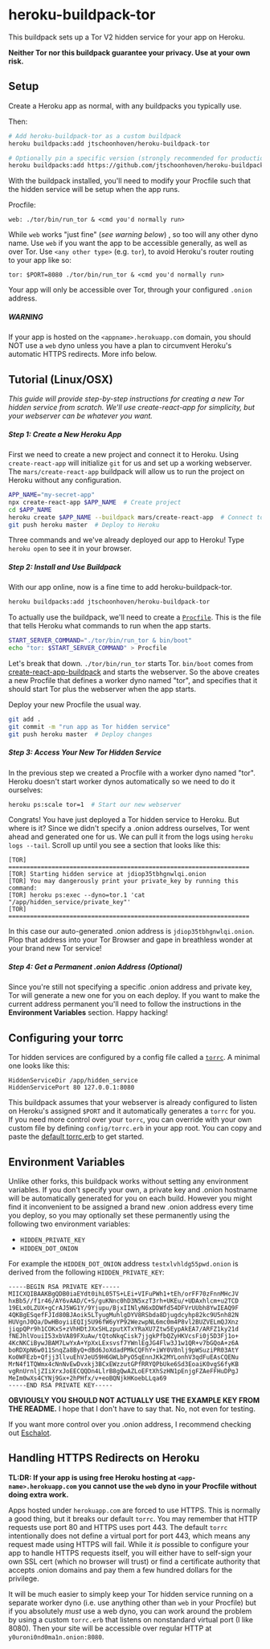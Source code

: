 # heroku-buildpack-tor

This buildpack sets up a Tor V2 hidden service for your app on Heroku.

**Neither Tor nor this buildpack guarantee your privacy. Use at your own risk.**

## Setup

Create a Heroku app as normal, with any buildpacks you typically use.

Then:

```sh
# Add heroku-buildpack-tor as a custom buildpack
heroku buildpacks:add jtschoonhoven/heroku-buildpack-tor

# Optionally pin a specific version (strongly recommended for production)
heroku buildpacks:add https://github.com/jtschoonhoven/heroku-buildpack-tor.git#v0.1.4
```

With the buildpack installed, you'll need to modify your Procfile such that the hidden service will be setup when the app runs.

Procfile:

```
web: ./tor/bin/run_tor & <cmd you'd normally run>
```

While `web` works "just fine" (*see warning below*) , so too will any other dyno name. Use `web` if you want the app to be accessible generally, as well as over Tor. Use `<any other type>` (e.g. `tor`), to avoid Heroku's router routing to your app like so:

```
tor: $PORT=8080 ./tor/bin/run_tor & <cmd you'd normally run>
```

Your app will only be accessible over Tor, through your configured `.onion` address.

##### WARNING
If your app is hosted on the `<appname>.herokuapp.com` domain, you should NOT use a `web` dyno unless you have a plan to circumvent Heroku's automatic HTTPS redirects. More info below.

## Tutorial (Linux/OSX)

*This guide will provide step-by-step instructions for creating a new Tor hidden service from scratch. We'll use create-react-app for simplicity, but your webserver can be whatever you want.*

##### Step 1: Create a New Heroku App

First we need to create a new project and connect it to Heroku. Using `create-react-app` will initialize `git` for us and set up a working webserver. The `mars/create-react-app` buildpack will allow us to run the project on Heroku without any configuration.

```sh
APP_NAME="my-secret-app"
npx create-react-app $APP_NAME  # Create project
cd $APP_NAME
heroku create $APP_NAME --buildpack mars/create-react-app  # Connect to Heroku
git push heroku master  # Deploy to Heroku
```

Three commands and we've already deployed our app to Heroku! Type `heroku open` to see it in your browser.

##### Step 2: Install and Use Buildpack

With our app online, now is a fine time to add heroku-buildpack-tor.

```sh
heroku buildpacks:add jtschoonhoven/heroku-buildpack-tor
```

To actually use the buildpack, we'll need to create a [`Procfile`](https://devcenter.heroku.com/articles/procfile). This is the file that tells Heroku what commands to run when the app starts.

```sh
START_SERVER_COMMAND="./tor/bin/run_tor & bin/boot"
echo "tor: $START_SERVER_COMMAND" > Procfile
```

Let's break that down. `./tor/bin/run_tor` starts Tor. `bin/boot` comes from [create-react-app-buildpack](https://github.com/mars/create-react-app-buildpack#procfile) and starts the webserver. So the above creates a new Procfile that defines a worker dyno named "tor", and specifies that it should start Tor plus the webserver when the app starts.

Deploy your new Procfile the usual way.

```sh
git add .
git commit -m "run app as Tor hidden service"
git push heroku master  # Deploy changes
```

##### Step 3: Access Your New Tor Hidden Service

In the previous step we created a Procfile with a worker dyno named "tor". Heroku doesn't start worker dynos automatically so we need to do it ourselves:

```sh
heroku ps:scale tor=1  # Start our new webserver
```

Congrats! You have just deployed a Tor hidden service to Heroku. But where is it? Since we didn't specify a .onion address ourselves, Tor went ahead and generated one for us. We can pull it from the logs using `heroku logs --tail`. Scroll up until you see a section that looks like this:

```
[TOR] ===================================================================
[TOR] Starting hidden service at jdiop35tbhgnwlqi.onion
[TOR] You may dangerously print your private_key by running this command:
[TOR] heroku ps:exec --dyno=tor.1 'cat "/app/hidden_service/private_key"'
[TOR] ===================================================================
```

In this case our auto-generated .onion address is `jdiop35tbhgnwlqi.onion`. Plop that address into your Tor Browser and gape in breathless wonder at your brand new Tor service!

##### Step 4: Get a Permanent .onion Address (Optional)

Since you're still not specifying a specific .onion address and private key, Tor will generate a new one for you on each deploy. If you want to make the current address permanent you'll need to follow the instructions in the **Environment Variables** section. Happy hacking!

## Configuring your torrc

Tor hidden services are configured by a config file called a [`torrc`](https://github.com/torproject/tor/blob/master/src/config/torrc.sample.in). A minimal one looks like this:

```
HiddenServiceDir /app/hidden_service
HiddenServicePort 80 127.0.0.1:8080
```

This buildpack assumes that your webserver is already configured to listen on Heroku's assigned `$PORT` and it automatically generates a `torrc` for you. If you need more control over your `torrc`, you can override with your own custom file by defining `config/torrc.erb` in your app root. You can copy and paste the [default torrc.erb](https://github.com/jtschoonhoven/heroku-buildpack-tor/blob/master/lib/torrc.erb) to get started.

## Environment Variables

Unlike other forks, this buildpack works without setting any environment variables. If you don't specify your own, a private key and .onion hostname will be automatically generated for you on each build. However you might find it inconvenient to be assigned a brand new .onion address every time you deploy, so you may optionally set these permanently using the following two environment variables:

* `HIDDEN_PRIVATE_KEY`
* `HIDDEN_DOT_ONION`

For example the `HIDDEN_DOT_ONION` address `testxlvhldg55pwd.onion` is derived from the following `HIDDEN_PRIVATE_KEY`:

```
-----BEGIN RSA PRIVATE KEY-----
MIICXQIBAAKBgQDB0iaEYdt0ihL05TS+LEi+VIFuPWh1+tEh/orFF70zFnnMHcJV
hxBb5//f1r46/AY6vAAD/C+S/guKNnc0hD3N5xzT3rh+UKEu/+UDAxhlcm+u2TCD
19ELx0LZUX+gCrAJ5WG1Y/9Yjupu/BjxIINlyN6xDDWfd54DFVrUUbh8YwIEAQ9F
4QKBgESqefFJId80BJAoik5LTyugMuhlgDYV8RSbda8Djugdcyhp82kc9U5nh82N
HUVgnJ0Qa/DwHBoyiiEQIj5U96fW6yYP92WezwpNL6mc0m4P8vl2BUZVELmQJXnz
jiqpQPr9h1COKxS+zVhHDtJXxSHLzputXTxYRaXU7Ztw5EypAkEA7/ARFZ1ky21d
fNEJhlVouiI53xbVA89FXuAw/tQtoNkqCisk7jjgkPfbQZyHKVcsFi0j5D3Fj1o+
4KcNKCiBywJBAM7LwYxA+YpXxLExsvsf7YWnlEgJG4Flw3J1w1QR+v7bGQoA+z6A
boRDXpN6w011SnqZa8ByQ+dBd6JoXdadPMkCQFhY+iWY0V8nlj9pWSuziPR03AtY
Ko0WFEzb+Qfjj3llvuEhVJeU59H6GWLbPyO5qEnnJKk2MYLonhV3qdFuEAsCQENu
MrN4f1TQWmx4cNnNvEwDvxkj3BCxEWzzutGPfRRYQPbUke6Sd3EoaiK0vgS6fyKB
vgRnUrnljZIiXrxJoEECQQDn4LlrB8gQwAZLoEFtXhSzHN1pEnjgFZAeFFHuDPgJ
MeIm0wXs4CYNj9Gx+2hPHfx/v+eoBQNjkHKoebLLqa69
-----END RSA PRIVATE KEY-----
```

**OBVIOUSLY YOU SHOULD NOT ACTUALLY USE THE EXAMPLE KEY FROM THE README.** I hope that I don't have to say that. No, not even for testing.

If you want more control over you .onion address, I recommend checking out [Eschalot](https://github.com/ReclaimYourPrivacy/eschalot).

## Handling HTTPS Redirects on Heroku

**TL:DR: If your app is using free Heroku hosting at `<app-name>.herokuapp.com` you cannot use the `web` dyno in your Procfile without doing extra work.**

Apps hosted under `herokuapp.com` are forced to use HTTPS. This is normally a good thing, but it breaks our default `torrc`. You may remember that HTTP requests use port 80 and HTTPS uses port 443. The default `torrc` intentionally does not define a virtual port for port 443, which means any request made using HTTPS will fail. While it _is_ possible to configure your app to handle HTTPS requests itself, you will either have to self-sign your own SSL cert (which no browser will trust) or find a certificate authority that accepts .onion domains and pay them a few hundred dollars for the privilege.

It will be much easier to simply keep your Tor hidden service running on a separate worker dyno (i.e. use anything other than `web` in your Procfile) but if you absolutely _must_ use a web dyno, you can work around the problem by using a custom `torrc.erb` that listens on nonstandard virtual port (I like 8080). Then your site will be accessible over regular HTTP at `y0uroni0nd0ma1n.onion:8080`.

